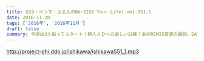 ```yaml
---
title: 石川・ホンマ・ぶるんのBe-SIDE Your Life! vol.551-1
date: 2016-11-28
tags: ['2016年', '2016年11月']
draft: false
summary: 今週は3人揃ってスタート！新人ＡＤへの厳しい試練！あのREMIX音源の裏話。SAITO
---
```


http://project-phi.ddo.jp/ishikawa/ishikawa551_1.mp3
